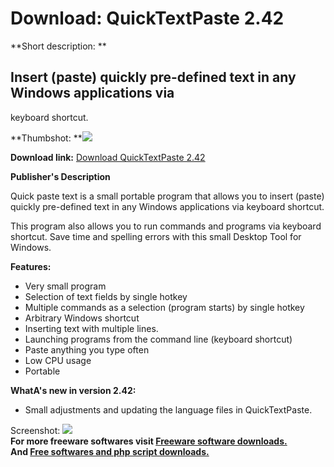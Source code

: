 # Download: QuickTextPaste 2.42

**Short description: **

## Insert (paste) quickly pre-defined text in any Windows applications via
keyboard shortcut.

  
**Thumbshot: **![](http://www.freewarefiles.com/screenshot/quicktextpaste_md.jpg)   
  
**Download link:** [Download QuickTextPaste 2.42](http://freesoftwares.boysofts.com/QuickTextPaste_program_76072.html)  
  

**Publisher's Description**  
  

Quick paste text is a small portable program that allows you to insert (paste)
quickly pre-defined text in any Windows applications via keyboard shortcut.

This program also allows you to run commands and programs via keyboard
shortcut. Save time and spelling errors with this small Desktop Tool for
Windows.

**Features:**

  * Very small program 
  * Selection of text fields by single hotkey 
  * Multiple commands as a selection (program starts) by single hotkey 
  * Arbitrary Windows shortcut 
  * Inserting text with multiple lines. 
  * Launching programs from the command line (keyboard shortcut) 
  * Paste anything you type often 
  * Low CPU usage 
  * Portable 

**WhatA's new in version 2.42:**

  * Small adjustments and updating the language files in QuickTextPaste. 

  
  
Screenshot: ![](http://www.freewarefiles.com/screenshot/quicktextpaste.jpg)  
**For more freeware softwares visit [Freeware software downloads.](http://freesoftwares.boysofts.com/)**   
**And [Free softwares and php script downloads.](http://www.boysofts.com/)**

